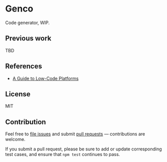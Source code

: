 # Genco

Code generator, WIP.

## Previous work

TBD

## References

- [A Guide to Low-Code Platforms](https://tomassetti.me/a-guide-to-low-code-platforms/)

## License

MIT

## Contribution

Feel free to [file issues](https://github.com/ajlopez/genco) and submit
[pull requests](https://github.com/ajlopez/genco/pulls) — contributions are
welcome.

If you submit a pull request, please be sure to add or update corresponding
test cases, and ensure that `npm test` continues to pass.

